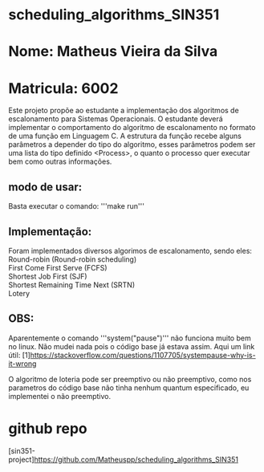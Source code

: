 # scheduling_algorithms_SIN351
# Nome: Matheus Vieira da Silva
# Matricula: 6002

Este projeto propõe ao estudante a implementação dos algoritmos de escalonamento para Sistemas Operacionais. O estudante deverá implementar o comportamento do algoritmo de escalonamento no formato de uma função em Linguagem C. A estrutura da função recebe alguns parâmetros a depender do tipo do algoritmo, esses parâmetros podem ser uma lista do tipo definido &lt;Process>, o quanto o processo quer executar bem como outras informações.<br />

## modo de usar:
Basta executar o comando:
'''make run'''
<br />
## Implementação:
Foram implementados diversos algorimos de escalonamento, sendo eles:<br />
Round-robin (Round-robin scheduling)<br />
First Come First Serve (FCFS) <br />
Shortest Job First (SJF) <br />
Shortest Remaining Time Next (SRTN) <br />
Lotery <br />
## OBS:
Aparentemente o comando '''system("pause")''' não funciona muito bem no linux.
Não mudei nada pois o código base já estava assim. Aqui um link útil: [1]https://stackoverflow.com/questions/1107705/systempause-why-is-it-wrong <br />


O algoritmo de loteria pode ser preemptivo ou não preemptivo, como nos parametros
do código base não tinha nenhum quantum especificado, eu implementei o não preemptivo.
<br />
# github repo
[sin351-project]https://github.com/Matheuspp/scheduling_algorithms_SIN351



